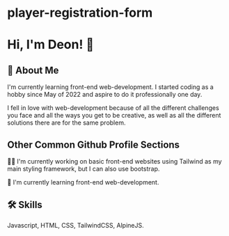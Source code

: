 # player-registration-form


# Hi, I'm Deon! 👋
## 🚀 About Me
I'm currently learning front-end web-development. I started coding as a hobby since May of 2022 and aspire to do it professionally one day.

I fell in love with web-development because of all the different challenges you face and all the ways you get to be creative, as well as all the different solutions there are for the same problem.
## Other Common Github Profile Sections
👩‍💻 I'm currently working on basic front-end websites using Tailwind as my main styling framework, but I can also use bootstrap.

🧠 I'm currently learning front-end web-development.


## 🛠 Skills
Javascript, HTML, CSS, TailwindCSS, AlpineJS.